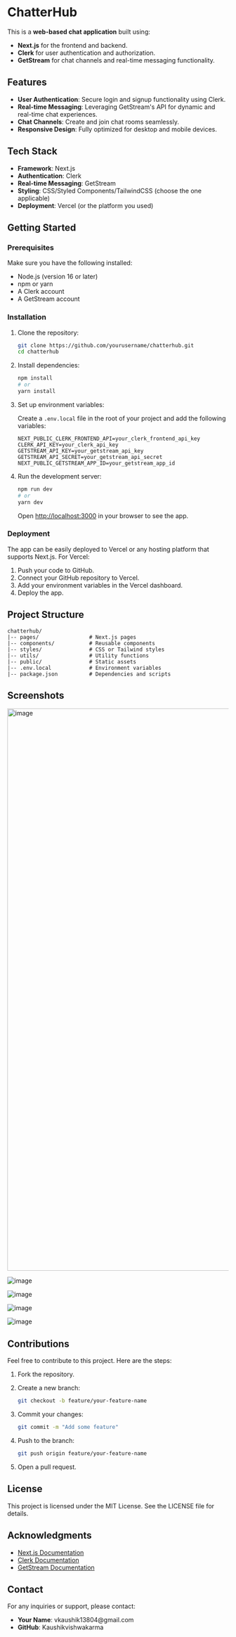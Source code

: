 # ChatterHub

This is a **web-based chat application** built using:

- **Next.js** for the frontend and backend.
- **Clerk** for user authentication and authorization.
- **GetStream** for chat channels and real-time messaging functionality.

## Features

- **User Authentication**: Secure login and signup functionality using Clerk.
- **Real-time Messaging**: Leveraging GetStream's API for dynamic and real-time chat experiences.
- **Chat Channels**: Create and join chat rooms seamlessly.
- **Responsive Design**: Fully optimized for desktop and mobile devices.

## Tech Stack

- **Framework**: Next.js
- **Authentication**: Clerk
- **Real-time Messaging**: GetStream
- **Styling**: CSS/Styled Components/TailwindCSS (choose the one applicable)
- **Deployment**: Vercel (or the platform you used)

## Getting Started

### Prerequisites

Make sure you have the following installed:

- Node.js (version 16 or later)
- npm or yarn
- A Clerk account
- A GetStream account

### Installation

1. Clone the repository:

   ```bash
   git clone https://github.com/yourusername/chatterhub.git
   cd chatterhub
   ```

2. Install dependencies:

   ```bash
   npm install
   # or
   yarn install
   ```

3. Set up environment variables:

   Create a `.env.local` file in the root of your project and add the following variables:

   ```env
   NEXT_PUBLIC_CLERK_FRONTEND_API=your_clerk_frontend_api_key
   CLERK_API_KEY=your_clerk_api_key
   GETSTREAM_API_KEY=your_getstream_api_key
   GETSTREAM_API_SECRET=your_getstream_api_secret
   NEXT_PUBLIC_GETSTREAM_APP_ID=your_getstream_app_id
   ```

4. Run the development server:

   ```bash
   npm run dev
   # or
   yarn dev
   ```

   Open [http://localhost:3000](http://localhost:3000) in your browser to see the app.

### Deployment

The app can be easily deployed to Vercel or any hosting platform that supports Next.js. For Vercel:

1. Push your code to GitHub.
2. Connect your GitHub repository to Vercel.
3. Add your environment variables in the Vercel dashboard.
4. Deploy the app.

## Project Structure

```
chatterhub/
|-- pages/                # Next.js pages
|-- components/           # Reusable components
|-- styles/               # CSS or Tailwind styles
|-- utils/                # Utility functions
|-- public/               # Static assets
|-- .env.local            # Environment variables
|-- package.json          # Dependencies and scripts
```

## Screenshots

<img width="1280" alt="image" src="https://github.com/user-attachments/assets/a4c73f9c-9909-4b87-a16d-f6ab6f057b97" />

![image](https://github.com/user-attachments/assets/b8498b01-e8fc-462f-9181-04171f7869a2)

![image](https://github.com/user-attachments/assets/b6ed2257-485b-401d-94a0-6aae0c28851d)

![image](https://github.com/user-attachments/assets/52832abb-18e4-47cb-a480-9ce0315fd935)

![image](https://github.com/user-attachments/assets/8e004914-c980-4ffc-afd7-318d5dc267e6)


## Contributions

Feel free to contribute to this project. Here are the steps:

1. Fork the repository.

2. Create a new branch:

   ```bash
   git checkout -b feature/your-feature-name
   ```

3. Commit your changes:

   ```bash
   git commit -m "Add some feature"
   ```

4. Push to the branch:

   ```bash
   git push origin feature/your-feature-name
   ```

5. Open a pull request.

## License

This project is licensed under the MIT License. See the LICENSE file for details.

## Acknowledgments

- [Next.js Documentation](https://nextjs.org/docs)
- [Clerk Documentation](https://clerk.dev/docs)
- [GetStream Documentation](https://getstream.io/docs/)

## Contact

For any inquiries or support, please contact:

- **Your Name**: vkaushik13804\@gmail.com
- **GitHub**: Kaushikvishwakarma




